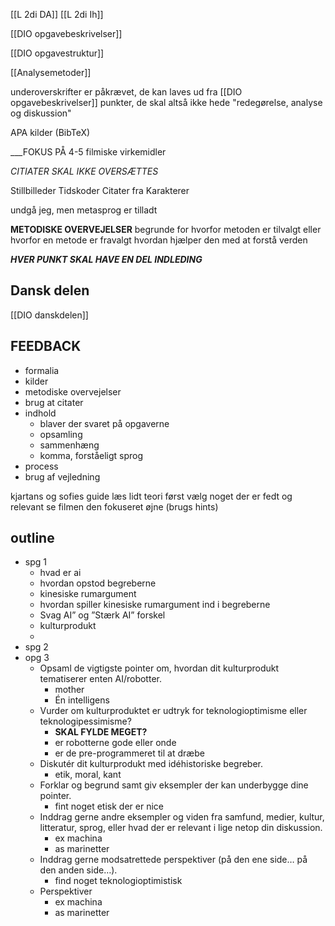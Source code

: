 [[L 2di DA]] [[L 2di Ih]]

[[DIO opgavebeskrivelser]]

[[DIO opgavestruktur]]

[[Analysemetoder]]

underoverskrifter er påkrævet, de kan laves ud fra [[DIO opgavebeskrivelser]] punkter, de skal altså ikke hede "redegørelse, analyse og diskussion"

APA kilder (BibTeX)

___FOKUS PÅ 4-5 filmiske virkemidler 

_CITIATER SKAL IKKE OVERSÆTTES_

Stillbilleder 
Tidskoder
Citater fra Karakterer

undgå jeg, men metasprog er tilladt 

**METODISKE OVERVEJELSER**
begrunde for hvorfor metoden er tilvalgt eller hvorfor en metode er fravalgt
hvordan hjælper den med at forstå verden

***HVER PUNKT SKAL HAVE EN DEL INDLEDING***

## Dansk delen
[[DIO danskdelen]]

## FEEDBACK
- formalia
- kilder 
- metodiske overvejelser
- brug at citater
- indhold
	- blaver der svaret på opgaverne
	- opsamling
	- sammenhæng
	- komma, forståeligt sprog
- process 
- brug af vejledning


kjartans og sofies guide
læs lidt teori først
vælg noget der er fedt og relevant 
se filmen den fokuseret øjne
(brugs hints)






## outline
- spg 1
	- hvad er ai
	- hvordan opstod begreberne 
	- kinesiske rumargument 
	- hvordan spiller kinesiske rumargument ind i begreberne
	- Svag AI” og ”Stærk AI” forskel
	- kulturprodukt 
	- 
- spg 2
- opg 3
	- Opsaml de vigtigste pointer om, hvordan dit kulturprodukt tematiserer enten AI/robotter.
		- mother
		- Én intelligens
	- Vurder om kulturproduktet er udtryk for teknologioptimisme eller teknologipessimisme?
		- **SKAL FYLDE MEGET?**
		- er robotterne gode eller onde
		- er de pre-programmeret til at dræbe
	- Diskutér dit kulturprodukt med idéhistoriske begreber.
		- etik, moral, kant
	- Forklar og begrund samt giv eksempler der kan underbygge dine pointer.
		- fint noget etisk der er nice
	- Inddrag gerne andre eksempler og viden fra samfund, medier, kultur, litteratur, sprog, eller hvad der er relevant i lige netop din diskussion.
		- ex machina
		- as marinetter
	- Inddrag gerne modsatrettede perspektiver (på den ene side… på den anden side…).
		- find noget teknologioptimistisk
	- Perspektiver
		- ex machina
		- as marinetter